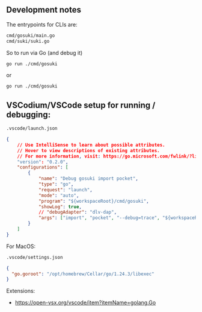 ## Development notes

The entrypoints for CLIs are:

```sh
cmd/gosuki/main.go
cmd/suki/suki.go
```

So to run via Go (and debug it)

```sh
go run ./cmd/gosuki
```

or

```sh
go run ./cmd/gosuki
```

## VSCodium/VSCode setup for running / debugging:

```sh
.vscode/launch.json
```

```json
{
    // Use IntelliSense to learn about possible attributes.
    // Hover to view descriptions of existing attributes.
    // For more information, visit: https://go.microsoft.com/fwlink/?linkid=830387
    "version": "0.2.0",
    "configurations": [
        {
            "name": "Debug gosuki import pocket",
            "type": "go",
            "request": "launch",
            "mode": "auto",
            "program": "${workspaceRoot}/cmd/gosuki",
            "showLog": true,
            // "debugAdapter": "dlv-dap",
            "args": ["import", "pocket", "--debug=trace", "${workspaceRoot}/debug.csv"]
        }
    ]
}
```

For MacOS:

```sh
.vscode/settings.json
```

```json
{
  "go.goroot": "/opt/homebrew/Cellar/go/1.24.3/libexec"
}
```

Extensions:

- https://open-vsx.org/vscode/item?itemName=golang.Go
